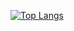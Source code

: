 
[![Top Langs](https://github-readme-stats.vercel.app/api/top-langs/?username=Kinok0Bash&theme=tokyonight&hide=javascript,css,html)](https://github.com/anuraghazra/github-readme-stats)
<!--
**QueueX/QueueX** is a ✨ _special_ ✨ repository because its `README.md` (this file) appears on your GitHub profile.

Here are some ideas to get you started:

- 🔭 I’m currently working on ...
- 🌱 I’m currently learning ...
- 👯 I’m looking to collaborate on ...
- 🤔 I’m looking for help with ...
- 💬 Ask me about ...
- 📫 How to reach me: ...
- 😄 Pronouns: ...
- ⚡ Fun fact: ...
-->
